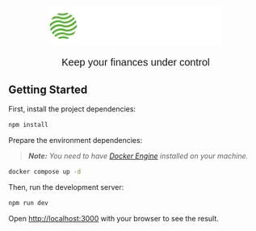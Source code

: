 <div align="center">
  <img src="public/logo.svg" width="340px">
  <p style="font-family: sans-serif; font-size: 1.25rem;">Keep your finances under control</p>
</div>

## Getting Started

First, install the project dependencies:

```bash
npm install
```

Prepare the environment dependencies:

> _**Note:** You need to have [Docker Engine](https://docs.docker.com/engine/install) installed on your machine._

```bash
docker compose up -d
```

Then, run the development server:

```bash
npm run dev
```

Open [http://localhost:3000](http://localhost:3000) with your browser to see the result.

